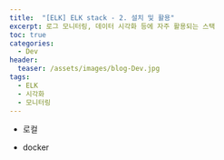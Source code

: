 ```yaml
---
title:  "[ELK] ELK stack - 2. 설치 및 활용"
excerpt: 로그 모니터링, 데이터 시각화 등에 자주 활용되는 스택
toc: true
categories:
  - Dev
header:
  teaser: /assets/images/blog-Dev.jpg
tags:
  - ELK
  - 시각화
  - 모니터링
---
```










- 로컬 



- docker



